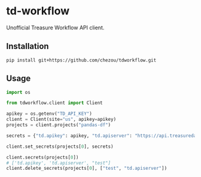# td-workflow

Unofficial Treasure Workflow API client.

## Installation

```shell script
pip install git+https://github.com/chezou/tdworkflow.git
```

## Usage

```python
import os

from tdworkflow.client import Client

apikey = os.getenv("TD_API_KEY")
client = Client(site="us", apikey=apikey)
projects = client.projects("pandas-df")

secrets = {"td.apikey": apikey, "td.apiserver": "https://api.treasuredata.com", "test": "secret-foo"}

client.set_secrets(projects[0], secrets)

client.secrets(projects[0])
# ['td.apikey', 'td.apiserver', "test"]
client.delete_secrets(projects[0], ["test", "td.apiserver"])
```
